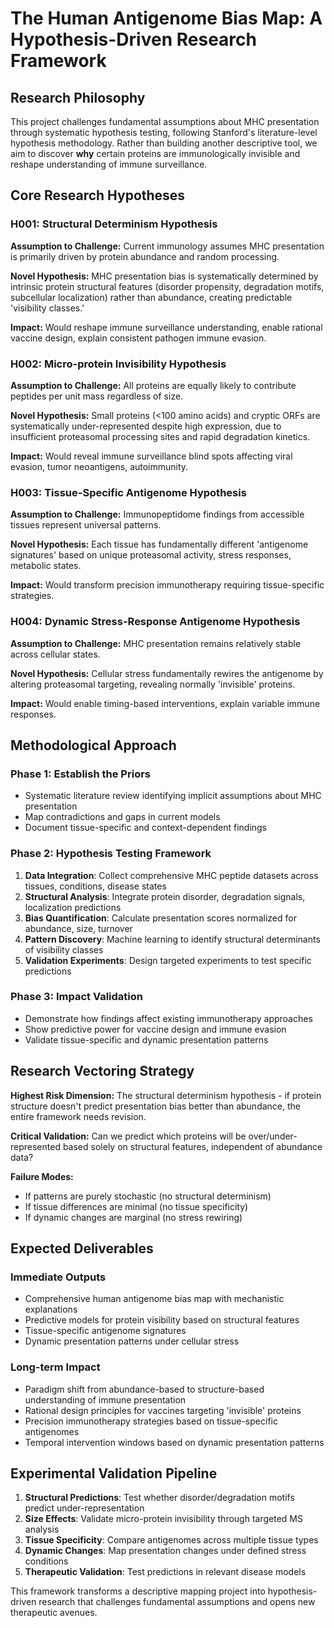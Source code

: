# The Human Antigenome Bias Map: A Hypothesis-Driven Research Framework

## Research Philosophy

This project challenges fundamental assumptions about MHC presentation through systematic hypothesis testing, following Stanford's literature-level hypothesis methodology. Rather than building another descriptive tool, we aim to discover **why** certain proteins are immunologically invisible and reshape understanding of immune surveillance.

## Core Research Hypotheses

### H001: Structural Determinism Hypothesis
**Assumption to Challenge:** Current immunology assumes MHC presentation is primarily driven by protein abundance and random processing.

**Novel Hypothesis:** MHC presentation bias is systematically determined by intrinsic protein structural features (disorder propensity, degradation motifs, subcellular localization) rather than abundance, creating predictable 'visibility classes.'

**Impact:** Would reshape immune surveillance understanding, enable rational vaccine design, explain consistent pathogen immune evasion.

### H002: Micro-protein Invisibility Hypothesis  
**Assumption to Challenge:** All proteins are equally likely to contribute peptides per unit mass regardless of size.

**Novel Hypothesis:** Small proteins (<100 amino acids) and cryptic ORFs are systematically under-represented despite high expression, due to insufficient proteasomal processing sites and rapid degradation kinetics.

**Impact:** Would reveal immune surveillance blind spots affecting viral evasion, tumor neoantigens, autoimmunity.

### H003: Tissue-Specific Antigenome Hypothesis
**Assumption to Challenge:** Immunopeptidome findings from accessible tissues represent universal patterns.

**Novel Hypothesis:** Each tissue has fundamentally different 'antigenome signatures' based on unique proteasomal activity, stress responses, metabolic states.

**Impact:** Would transform precision immunotherapy requiring tissue-specific strategies.

### H004: Dynamic Stress-Response Antigenome Hypothesis
**Assumption to Challenge:** MHC presentation remains relatively stable across cellular states.

**Novel Hypothesis:** Cellular stress fundamentally rewires the antigenome by altering proteasomal targeting, revealing normally 'invisible' proteins.

**Impact:** Would enable timing-based interventions, explain variable immune responses.

## Methodological Approach

### Phase 1: Establish the Priors
- Systematic literature review identifying implicit assumptions about MHC presentation
- Map contradictions and gaps in current models
- Document tissue-specific and context-dependent findings

### Phase 2: Hypothesis Testing Framework
1. **Data Integration**: Collect comprehensive MHC peptide datasets across tissues, conditions, disease states
2. **Structural Analysis**: Integrate protein disorder, degradation signals, localization predictions
3. **Bias Quantification**: Calculate presentation scores normalized for abundance, size, turnover
4. **Pattern Discovery**: Machine learning to identify structural determinants of visibility classes
5. **Validation Experiments**: Design targeted experiments to test specific predictions

### Phase 3: Impact Validation
- Demonstrate how findings affect existing immunotherapy approaches  
- Show predictive power for vaccine design and immune evasion
- Validate tissue-specific and dynamic presentation patterns

## Research Vectoring Strategy

**Highest Risk Dimension:** The structural determinism hypothesis - if protein structure doesn't predict presentation bias better than abundance, the entire framework needs revision.

**Critical Validation:** Can we predict which proteins will be over/under-represented based solely on structural features, independent of abundance data?

**Failure Modes:** 
- If patterns are purely stochastic (no structural determinism)
- If tissue differences are minimal (no tissue specificity)  
- If dynamic changes are marginal (no stress rewiring)

## Expected Deliverables

### Immediate Outputs
- Comprehensive human antigenome bias map with mechanistic explanations
- Predictive models for protein visibility based on structural features
- Tissue-specific antigenome signatures
- Dynamic presentation patterns under cellular stress

### Long-term Impact
- Paradigm shift from abundance-based to structure-based understanding of immune presentation
- Rational design principles for vaccines targeting 'invisible' proteins
- Precision immunotherapy strategies based on tissue-specific antigenomes
- Temporal intervention windows based on dynamic presentation patterns

## Experimental Validation Pipeline

1. **Structural Predictions**: Test whether disorder/degradation motifs predict under-representation
2. **Size Effects**: Validate micro-protein invisibility through targeted MS analysis  
3. **Tissue Specificity**: Compare antigenomes across multiple tissue types
4. **Dynamic Changes**: Map presentation changes under defined stress conditions
5. **Therapeutic Validation**: Test predictions in relevant disease models

This framework transforms a descriptive mapping project into hypothesis-driven research that challenges fundamental assumptions and opens new therapeutic avenues.